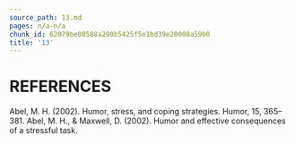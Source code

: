 ```yaml
---
source_path: 13.md
pages: n/a-n/a
chunk_id: 62079be08588a290b5425f5e1bd39e20008a59b0
title: '13'
---
```

# REFERENCES

Abel, M. H. (2002). Humor, stress, and coping strategies. Humor, 15, 365–381. Abel, M. H., & Maxwell, D. (2002). Humor and effective consequences of a stressful task.
